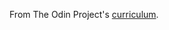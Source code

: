 From The Odin Project's [curriculum](https://www.theodinproject.com/courses/web-development-101/lessons/rock-paper-scissors#assignment).